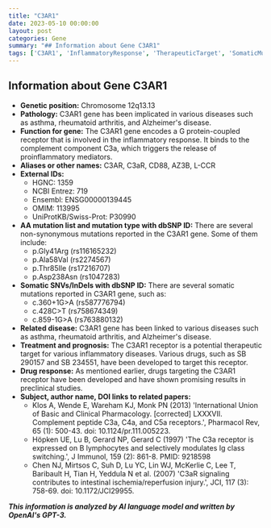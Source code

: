 ```yaml
---
title: "C3AR1"
date: 2023-05-10 00:00:00
layout: post
categories: Gene
summary: "## Information about Gene C3AR1"
tags: ['C3AR1', 'InflammatoryResponse', 'TherapeuticTarget', 'SomaticMutations', 'DrugDevelopment', 'Asthma', 'RheumatoidArthritis', 'AlzheimersDisease']
---
```


## Information about Gene C3AR1

- **Genetic position:** Chromosome 12q13.13
- **Pathology:** C3AR1 gene has been implicated in various diseases such as asthma, rheumatoid arthritis, and Alzheimer's disease.
- **Function for gene:** The C3AR1 gene encodes a G protein-coupled receptor that is involved in the inflammatory response. It binds to the complement component C3a, which triggers the release of proinflammatory mediators.
- **Aliases or other names:** C3AR, C3aR, CD88, AZ3B, L-CCR
- **External IDs:**
    - HGNC: 1359
    - NCBI Entrez: 719
    - Ensembl: ENSG00000139445
    - OMIM: 113995
    - UniProtKB/Swiss-Prot: P30990
- **AA mutation list and mutation type with dbSNP ID:** There are several non-synonymous mutations reported in the C3AR1 gene. Some of them include:
    - p.Gly41Arg (rs116165232)
    - p.Ala58Val (rs2274567)
    - p.Thr85Ile (rs17216707)
    - p.Asp238Asn (rs1047283)
- **Somatic SNVs/InDels with dbSNP ID:** There are several somatic mutations reported in C3AR1 gene, such as:
    - c.360+1G>A (rs587776794)
    - c.428C>T (rs758674349)
    - c.859-1G>A (rs763880132)
- **Related disease:** C3AR1 gene has been linked to various diseases such as asthma, rheumatoid arthritis, and Alzheimer's disease.
- **Treatment and prognosis:** The C3AR1 receptor is a potential therapeutic target for various inflammatory diseases. Various drugs, such as SB 290157 and SB 234551, have been developed to target this receptor.
- **Drug response:** As mentioned earlier, drugs targeting the C3AR1 receptor have been developed and have shown promising results in preclinical studies.
- **Subject, author name, DOI links to related papers:** 
    - Klos A, Wende E, Wareham KJ, Monk PN (2013) 'International Union of Basic and Clinical Pharmacology. [corrected] LXXXVII. Complement peptide C3a, C4a, and C5a receptors.', Pharmacol Rev, 65 (1): 500-43. doi: 10.1124/pr.111.005223.
    - Höpken UE, Lu B, Gerard NP, Gerard C (1997) 'The C3a receptor is expressed on B lymphocytes and selectively modulates Ig class switching.', J Immunol, 159 (2): 861-8. PMID: 9218598
    - Chen NJ, Mirtsos C, Suh D, Lu YC, Lin WJ, McKerlie C, Lee T, Baribault H, Tian H, Yeddula N et al. (2007) 'C3aR signaling contributes to intestinal ischemia/reperfusion injury.', JCI, 117 (3): 758-69. doi: 10.1172/JCI29955.

**_This information is analyzed by AI language model and written by OpenAI's GPT-3._**